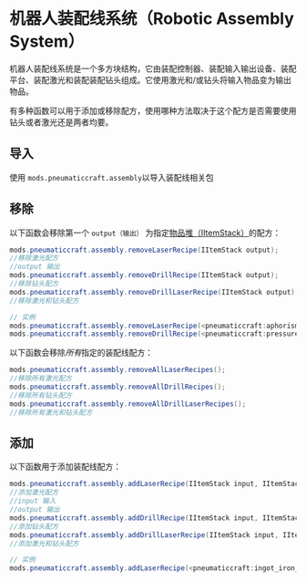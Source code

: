 # 机器人装配线系统（Robotic Assembly System）

机器人装配线系统是一个多方块结构，它由装配控制器、装配输入输出设备、装配平台、装配激光和装配装配钻头组成。它使用激光和/或钻头将输入物品变为输出物品。

有多种函数可以用于添加或移除配方，使用哪种方法取决于这个配方是否需要使用钻头或者激光还是两者均要。

## 导入

使用 `mods.pneumaticcraft.assembly`以导入装配线相关包

## 移除

以下函数会移除第一个 `output（输出）` 为指定[物品堆（IItemStack）](/Vanilla/Items/IItemStack/)的配方：

```java
mods.pneumaticcraft.assembly.removeLaserRecipe(IItemStack output);
//移除激光配方
//output 输出
mods.pneumaticcraft.assembly.removeDrillRecipe(IItemStack output);
//移除钻头配方
mods.pneumaticcraft.assembly.removeDrillLaserRecipe(IItemStack output);
//移除激光和钻头配方

// 实例
mods.pneumaticcraft.assembly.removeLaserRecipe(<pneumaticcraft:aphorism_tile>);
mods.pneumaticcraft.assembly.removeDrillRecipe(<pneumaticcraft:pressure_chamber_valve>);
```

以下函数会移除*所有*指定的装配线配方：

```java
mods.pneumaticcraft.assembly.removeAllLaserRecipes();
//移除所有激光配方
mods.pneumaticcraft.assembly.removeAllDrillRecipes();
//移除所有钻头配方
mods.pneumaticcraft.assembly.removeAllDrillLaserRecipes();
//移除所有激光和钻头配方
```

## 添加

以下函数用于添加装配线配方：

```java
mods.pneumaticcraft.assembly.addLaserRecipe(IItemStack input, IItemStack output)
//添加激光配方
//input 输入
//output 输出
mods.pneumaticcraft.assembly.addDrillRecipe(IItemStack input, IItemStack output)
//添加钻头配方
mods.pneumaticcraft.assembly.addDrillLaserRecipe(IItemStack input, IItemStack output)
//添加激光和钻头配方

// 实例
mods.pneumaticcraft.assembly.addLaserRecipe(<pneumaticcraft:ingot_iron_compressed> * 2, <pneumaticcraft:compressed_iron_gear>);
```

